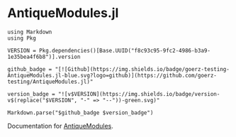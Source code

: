 # AntiqueModules.jl


```@eval
using Markdown
using Pkg

VERSION = Pkg.dependencies()[Base.UUID("f8c93c95-9fc2-4986-b3a9-1e35bea4f6b8")].version

github_badge = "[![Github](https://img.shields.io/badge/goerz-testing-AntiqueModules.jl-blue.svg?logo=github)](https://github.com/goerz-testing/AntiqueModules.jl)"

version_badge = "![v$VERSION](https://img.shields.io/badge/version-v$(replace("$VERSION", "-" => "--"))-green.svg)"

Markdown.parse("$github_badge $version_badge")
```

Documentation for [AntiqueModules](https://github.com/goerz-testing/AntiqueModules.jl).
